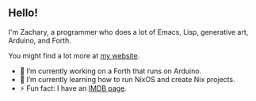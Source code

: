 ## Hello! ##

I'm Zachary, a programmer who does a lot of Emacs, Lisp, generative art, Arduino, and Forth.

You might find a lot more at [my website](https://zck.org/).

- 🔭 I’m currently working on a Forth that runs on Arduino.
- 🌱 I’m currently learning how to run NixOS and create Nix projects.
- ⚡ Fun fact: I have an [IMDB page](https://www.imdb.com/name/nm9125111/).
